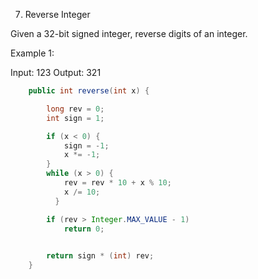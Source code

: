 7. Reverse Integer

Given a 32-bit signed integer, reverse digits of an integer.

Example 1:

Input: 123
Output: 321

````java
	public int reverse(int x) {

		long rev = 0;
		int sign = 1;

		if (x < 0) {
			sign = -1;
			x *= -1;
		}
		while (x > 0) {
			rev = rev * 10 + x % 10;
			x /= 10;
          }

		if (rev > Integer.MAX_VALUE - 1)
			return 0;
		

		return sign * (int) rev;
	}
````